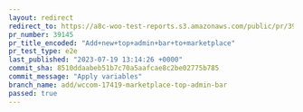 ```yaml
---
layout: redirect
redirect_to: https://a8c-woo-test-reports.s3.amazonaws.com/public/pr/39145/e2e/index.html
pr_number: 39145
pr_title_encoded: "Add+new+top+admin+bar+to+marketplace"
pr_test_type: e2e
last_published: "2023-07-19 13:14:26 +0000"
commit_sha: 8510ddaabeb51b7c70a5aafcae8c2be02775b785
commit_message: "Apply variables"
branch_name: add/wccom-17419-marketplace-top-admin-bar
passed: true
---
```

